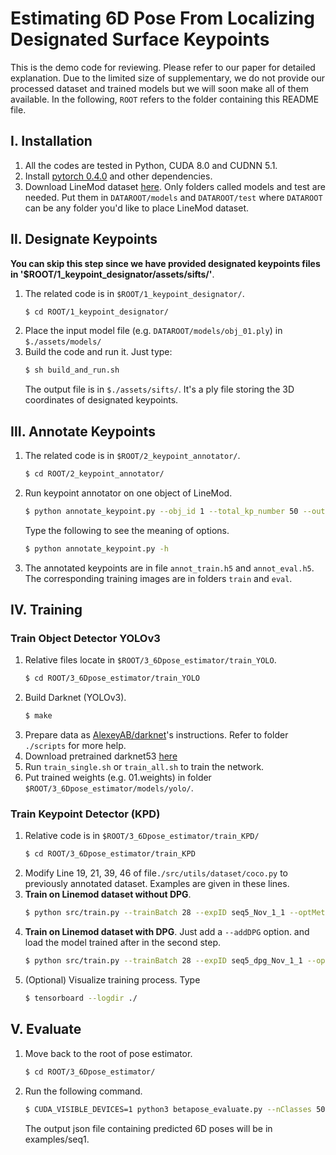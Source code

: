 ﻿
#	Estimating 6D Pose From Localizing Designated Surface Keypoints
This is the demo code for reviewing. Please refer to our paper for detailed explanation. Due to the limited size of supplementary, we do not provide our processed dataset and trained models but we will soon make all of them available.
In the following, `ROOT` refers to the folder containing this README file.
## Ⅰ. Installation
1. All the codes are tested in Python, CUDA 8.0 and CUDNN 5.1.
2. Install [pytorch 0.4.0](https://github.com/pytorch/pytorch) and other dependencies.
3. Download LineMod dataset [here](http://ptak.felk.cvut.cz/6DB/public/datasets/hinterstoisser/). Only folders called models and test are needed. Put them in `DATAROOT/models` and `DATAROOT/test` where `DATAROOT` can be any folder you'd like to place LineMod dataset.
## Ⅱ. Designate Keypoints
**You can skip this step since we have provided designated keypoints files in '$ROOT/1_keypoint_designator/assets/sifts/'**.
1. The related code is in `$ROOT/1_keypoint_designator/`.
	```bash
	$ cd ROOT/1_keypoint_designator/
    ```
 2. Place the input model file (e.g. `DATAROOT/models/obj_01.ply`) in `$./assets/models/` 
 3. Build the code and run it. Just type:
 	```bash
	$ sh build_and_run.sh
	```
	The output file is in `$./assets/sifts/`. It's a ply file storing the 3D coordinates of designated keypoints.
## Ⅲ. Annotate Keypoints
1. The related code is in `$ROOT/2_keypoint_annotator/`.
	```bash
	$ cd ROOT/2_keypoint_annotator/
	```
2. Run keypoint annotator on one object of LineMod.
	```bash
	$ python annotate_keypoint.py --obj_id 1 --total_kp_number 50 --output_base ROOT/3_6Dpose_estimator/data --sixd_base DATAROOT
	```
	Type the following to see the meaning of options.
	```bash
	$ python annotate_keypoint.py -h
	```	
3. The annotated keypoints are in file `annot_train.h5` and `annot_eval.h5`. The corresponding training images are in folders `train` and `eval`.
## Ⅳ. Training
### Train Object Detector YOLOv3
1. Relative files locate in `$ROOT/3_6Dpose_estimator/train_YOLO`.
	```bash
	$ cd ROOT/3_6Dpose_estimator/train_YOLO
	```
2. Build Darknet (YOLOv3).
	```bash
	$ make
	```	
3. Prepare data as [AlexeyAB/darknet](https://github.com/AlexeyAB/darknet)'s instructions. Refer to folder `./scripts` for more help.
4. Download pretrained darknet53 [here](http://pjreddie.com/media/files/darknet53.conv.74)
5. Run `train_single.sh` or `train_all.sh` to train the network. 
6. Put trained weights (e.g. 01.weights) in folder `$ROOT/3_6Dpose_estimator/models/yolo/`.
### Train Keypoint Detector (KPD)
1.  Relative code is in `$ROOT/3_6Dpose_estimator/train_KPD/`
	```bash
	$ cd ROOT/3_6Dpose_estimator/train_KPD
	```
3. Modify Line 19, 21, 39, 46 of file`./src/utils/dataset/coco.py` to previously annotated dataset. Examples are given in these lines.
2. **Train on Linemod dataset without DPG**. 
	```bash
	$ python src/train.py --trainBatch 28 --expID seq5_Nov_1_1 --optMethod adam
	```
3. **Train on Linemod dataset with DPG**.  Just add a `--addDPG` option. and load the model trained after in the second step.
	```bash
	$ python src/train.py --trainBatch 28 --expID seq5_dpg_Nov_1_1 --optMethod adam --loadModel ./exp/coco/seq5_Nov_1_1/model_100.pkl --addDPG
	```
5. (Optional) Visualize training process. Type
	```bash
	$ tensorboard --logdir ./
	```

## Ⅴ. Evaluate
1.  Move back to the root of pose estimator.
	```bash
	$ cd ROOT/3_6Dpose_estimator/
	``` 
2. Run the following command.

	```bash
	$ CUDA_VISIBLE_DEVICES=1 python3 betapose_evaluate.py --nClasses 50 --indir /01/eval --outdir examples/seq1 --sp --profile
	```
	The output json file containing predicted 6D poses will be in examples/seq1.

[comment]:  <>  (Ⅰ、Ⅱ、Ⅲ、Ⅳ、Ⅴ、Ⅵ、Ⅶ、Ⅷ、Ⅸ)
